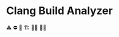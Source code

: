 # Clang Build Analyzer

:warning: :no_entry: :construction: :building_construction: :construction_worker_man: :construction_worker_woman:
